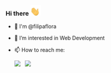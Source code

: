 ### Hi there <img src = "https://github.com/filipaflora/filipaflora/blob/main/GIF.gif" width = "29px">

- 👋 I'm @filipaflora
- 👀 I’m interested in Web Development
- 📫 How to reach me:

  [<img src="https://img.icons8.com/color/48/000000/linkedin.png" width="5%"/>](https://www.linkedin.com/in/ana-filipa-flora-ribeiro/)  &nbsp; <a href="mailto:filipa.flora@gmail.com"> <img src="https://img.icons8.com/fluent/48/000000/gmail.png" width="5%"/>


